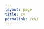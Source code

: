 ```yaml
---
layout: page
title: cv
permalink: /cv/
---
```

<!-- _layouts/cv.html -->
<div class="post">

<object data="../assets/docs/202508_Leung_CV.pdf#pagemode=none" width="750" height="1000" type='application/pdf'></object>

</div>